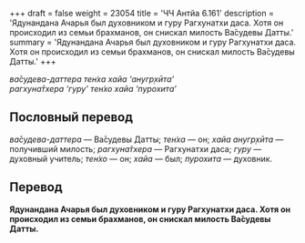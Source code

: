 +++
draft = false
weight = 23054
title = 'ЧЧ Антйа 6.161'
description = 'Ядунандана Ачарья был духовником и гуру Рагхунатхи даса. Хотя он происходил из семьи брахманов, он снискал милость Ва̄судевы Датты.'
summary = 'Ядунандана Ачарья был духовником и гуру Рагхунатхи даса. Хотя он происходил из семьи брахманов, он снискал милость Ва̄судевы Датты.'
+++

_ва̄судева-даттера тен̇ха хайа ‘анугр̣хӣта’  
рагхуна̄тхера ‘гуру’ тен̇хо хайа ‘пурохита’_

## Пословный перевод

_ва̄судева_\-_даттера_ — Ва̄судевы Датты; _тен̇ха_ — он; _хайа_ _анугр̣хӣта_ — получивший милость; _рагхуна̄тхера_ — Рагхунатхи даса; _гуру_ — духовный учитель; _тен̇хо_ — он; _хайа_ — был; _пурохита_ — духовник.

## Перевод

**Ядунандана Ачарья был духовником и гуру Рагхунатхи даса. Хотя он происходил из семьи брахманов, он снискал милость Ва̄судевы Датты.**
